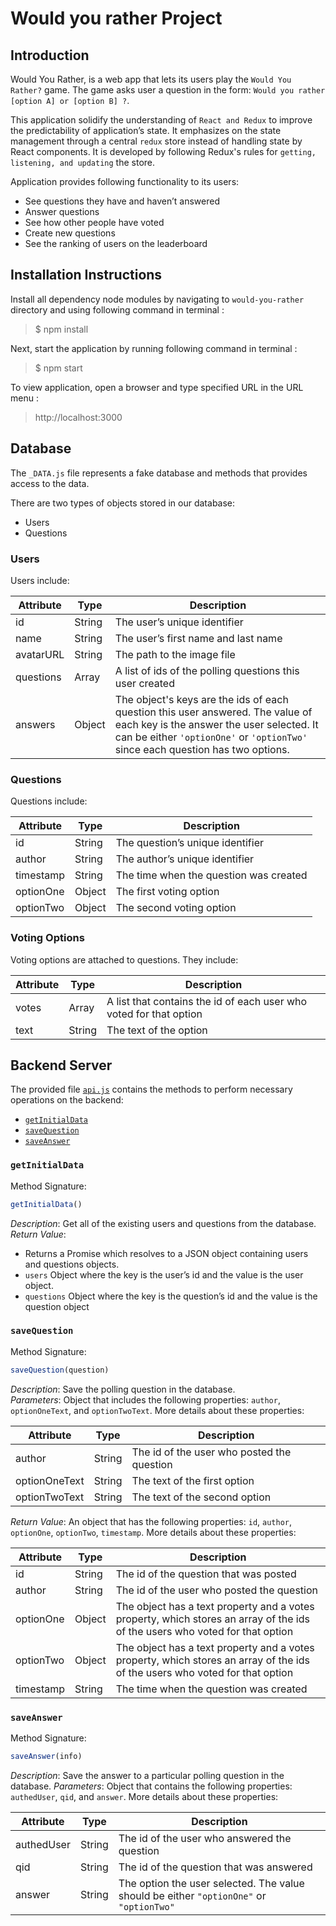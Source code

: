 # Would you rather Project



## Introduction
Would You Rather, is a web app that lets its users play the `Would You Rather?` game. The game asks user a question in the form: `Would you rather [option A] or [option B] ?`.


This application solidify the understanding of `React and Redux` to improve the predictability of application’s state. It emphasizes on the state management through a central `redux` store instead of handling state by React components. It is developed by following Redux's rules for `getting, listening, and updating` the store.


Application provides following functionality to its users:

 * See questions they have and haven’t answered
 * Answer questions
 * See how other people have voted
 * Create new questions
 * See the ranking of users on the leaderboard


 
## Installation Instructions


Install all dependency node modules by navigating to `would-you-rather` directory and using following command in terminal : 
>$ npm install


Next, start the application by running following command in terminal :

>$ npm start


To view application, open a browser and type specified URL in the URL menu : 

>http://localhost:3000



## Database


The `_DATA.js` file represents a fake database and methods that provides  access to the data.

There are two types of objects stored in our database:

* Users
* Questions

### Users

Users include:

| Attribute    | Type             | Description           |
|-----------------|------------------|-------------------         |
| id                 | String           | The user’s unique identifier |
| name          | String           | The user’s first name  and last name     |
| avatarURL  | String           | The path to the image file |
| questions | Array | A list of ids of the polling questions this user created|
| answers      | Object         |  The object's keys are the ids of each question this user answered. The value of each key is the answer the user selected. It can be either `'optionOne'` or `'optionTwo'` since each question has two options.


### Questions

Questions include:

| Attribute | Type | Description |
|-----------------|------------------|-------------------|
| id                  | String | The question’s unique identifier |
| author        | String | The author’s unique identifier |
| timestamp | String | The time when the question was created|
| optionOne | Object | The first voting option|
| optionTwo | Object | The second voting option|


### Voting Options

Voting options are attached to questions. They include:

| Attribute | Type | Description |
|-----------------|------------------|-------------------|
| votes             | Array | A list that contains the id of each user who voted for that option|
| text                | String | The text of the option |





## Backend Server


The provided file [`api.js`](src/utils/api.js) contains the methods to perform necessary operations on the backend:

* [`getInitialData`](#getInitialData)
* [`saveQuestion`](#saveQuestion)
* [`saveAnswer`](#saveAnswer)


### `getInitialData`

Method Signature:

```js
getInitialData()
```
*Description*: Get all of the existing users and questions from the database.  
*Return Value*: 

* Returns a Promise which resolves to a JSON object containing users and questions objects.
* `users` Object where the key is the user’s id and the value is the user object.
* `questions` Object where the key is the question’s id and the value is the question object




### `saveQuestion`

Method Signature:

```js
saveQuestion(question)
```

*Description*: Save the polling question in the database.  
*Parameters*:  Object that includes the following properties: `author`, `optionOneText`, and `optionTwoText`. More details about these properties:

| Attribute | Type | Description |
|-----------------|------------------|-------------------|
| author | String | The id of the user who posted the question|
| optionOneText| String | The text of the first option |
| optionTwoText | String | The text of the second option |

*Return Value*:  An object that has the following properties: `id`, `author`, `optionOne`, `optionTwo`, `timestamp`. More details about these properties:

| Attribute | Type | Description |
|-----------------|------------------|-------------------|
| id | String | The id of the question that was posted|
| author | String | The id of the user who posted the question|
| optionOne | Object | The object has a text property and a votes property, which stores an array of the ids of the users who voted for that option|
| optionTwo | Object | The object has a text property and a votes property, which stores an array of the ids of the users who voted for that option|
|timestamp|String | The time when the question was created|




### `saveAnswer`

Method Signature:

```js
saveAnswer(info)
```

*Description*: Save the answer to a particular polling question in the database.
*Parameters*: Object that contains the following properties: `authedUser`, `qid`, and `answer`. More details about these properties:

| Attribute | Type | Description |
|-----------------|------------------|-------------------|
| authedUser | String | The id of the user who answered the question|
| qid | String | The id of the question that was answered|
| answer | String | The option the user selected. The value should be either `"optionOne"` or `"optionTwo"`|
